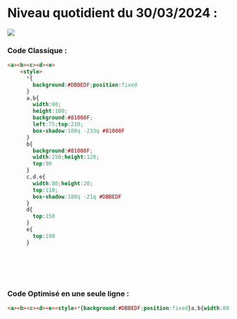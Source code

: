 # Niveau quotidient du 30/03/2024 : 

<img src = "https://firebasestorage.googleapis.com/v0/b/cssbattleapp.appspot.com/o/user%2Fummd3POvEDfFyeFvVdOMG3OOrwE2%2Ftargets%2Ftarget_jEIZ5Hd.png?alt=media">


### Code Classique :  

```html 
<a><b><c><d><e>
    <style>
      *{
        background:#DBBEDF;position:fixed
      }
      a,b{
        width:80;
        height:100;
        background:#81008F;
        left:75;top:210;
        box-shadow:180q -233q #81008F
      }
      b{
        background:#81008F;
        width:250;height:120;
        top:90
      }
      c,d,e{
        width:80;height:20;
        top:110;
        box-shadow:180q -21q #DBBEDF
      }
      d{
        top:150
      }
      e{
        top:190
      }


  
```

<br>

### Code Optimisé en une seule ligne : 

```html 
<a><b><c><d><e><style>*{background:#DBBEDF;position:fixed}a,b{width:80;height:100;background:#81008F;left:75;top:210;box-shadow:180q -233q#81008F}b{background:#81008F;width:250;height:120;top:90}c,d,e{width:80;height:20;top:110;box-shadow:180q -21q#DBBEDF}d{top:150}e{top:190


```